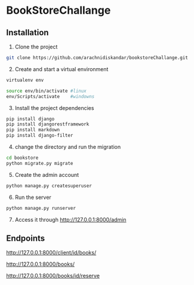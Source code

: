# BookStoreChallange


## Installation

1. Clone the project

```bash
git clone https://github.com/arachnidiskandar/bookstoreChallange.git
```
2. Create and start a virtual environment
```bash
virtualenv env

source env/bin/activate #linux
env/Scripts/activate    #windowns
```
3. Install the project dependencies
```bash
pip install django
pip install djangorestframework
pip install markdown
pip install django-filter
```
4. change the directory and run the migration
```bash
cd bookstore
python migrate.py migrate
```
5. Create the admin account
```bash
python manage.py createsuperuser
```
6. Run the server
```bash
python manage.py runserver
```
7. Access it through http://127.0.0.1:8000/admin

## Endpoints
http://127.0.0.1:8000/client/id/books/

http://127.0.0.1:8000/books/

http://127.0.0.1:8000/books/id/reserve
